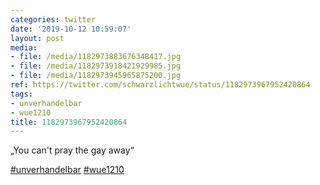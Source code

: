```yaml
---
categories: twitter
date: '2019-10-12 10:59:07'
layout: post
media:
- file: /media/1182973883676348417.jpg
- file: /media/1182973918421929985.jpg
- file: /media/1182973945965875200.jpg
ref: https://twitter.com/schwarzlichtwue/status/1182973967952420864
tags:
- unverhandelbar
- wue1210
title: 1182973967952420864
---
```

„You can't pray the gay away“

[#unverhandelbar](/t/unverhandelbar) [#wue1210](/t/wue1210) 